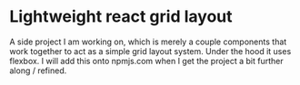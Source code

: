 
# Lightweight react grid layout

A side project I am working on, which is merely a couple components that work together to act as a simple grid layout system. Under the hood it uses flexbox. I will add this onto npmjs.com when I get the project a bit further along / refined.

